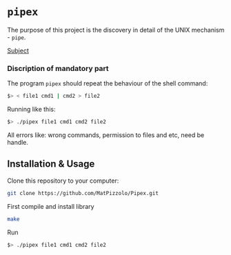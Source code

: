 # `pipex`

The purpose of this project is the discovery in detail of the UNIX mechanism - `pipe`.

[Subject](en.subject.pdf)

### Discription of mandatory part
The program `pipex` should repeat the behaviour of the shell command:
```bash
$> < file1 cmd1 | cmd2 > file2
```
Running like this:
```bash
$> ./pipex file1 cmd1 cmd2 file2
```
All errors like: wrong commands,  permission to files and etc, need be handle.



## Installation & Usage

Clone this repository to your computer:
```sh
git clone https://github.com/MatPizzolo/Pipex.git
```

First compile and install library
```sh
make
```

Run 
```bash
$> ./pipex file1 cmd1 cmd2 file2
```
